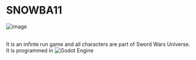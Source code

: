 # SNOWBA11

![image](https://github.com/user-attachments/assets/02bd131f-d689-441c-9025-98cdcbbafe49)
 
 <br>It is an infinte run game and all characters are part of Sword Wars Universe.
<br> It is programmed in ![Godot Engine](https://img.shields.io/badge/GODOT-%23FFFFFF.svg?style=for-the-badge&logo=godot-engine)

